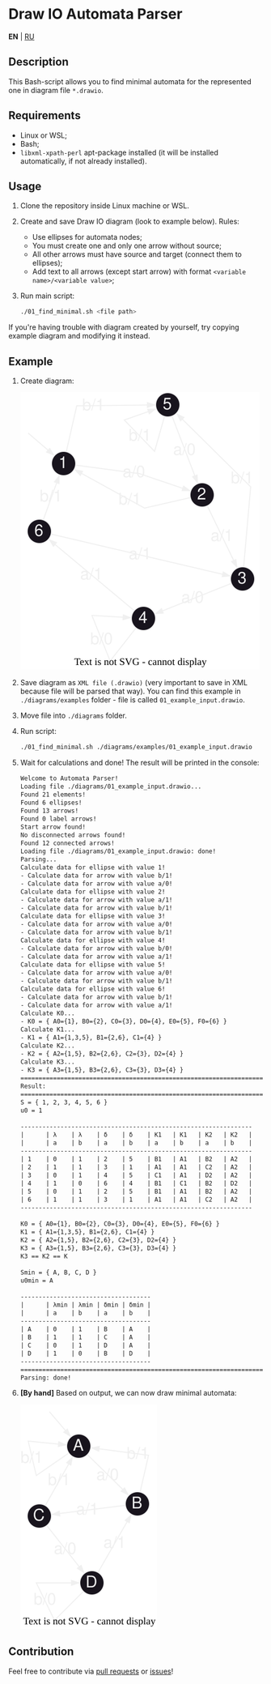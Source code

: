 # Draw IO Automata Parser

**EN** | [RU](README_RU.md)

## Description

This Bash-script allows you to find minimal automata for the represented one in diagram file `*.drawio`.

## Requirements

- Linux or WSL;
- Bash;
- `libxml-xpath-perl` apt-package installed (it will be installed automatically, if not already installed).

## Usage

1. Clone the repository inside Linux machine or WSL.

2. Create and save Draw IO diagram (look to example below).
   Rules:

   - Use ellipses for automata nodes;
   - You must create one and only one arrow without source;
   - All other arrows must have source and target (connect them to ellipses);
   - Add text to all arrows (except start arrow) with format `<variable name>/<variable value>`;

3. Run main script:

    ```bash
    ./01_find_minimal.sh <file path>
    ```

If you're having trouble with diagram created by yourself, try copying example diagram and modifying it instead.

## Example

1. Create diagram:

   ![Input diagram](images/01_input_diagram.svg)

2. Save diagram as `XML file (.drawio)` (very important to save in XML because file will be parsed that way).
   You can find this example in `./diagrams/examples` folder - file is called `01_example_input.drawio`.

3. Move file into `./diagrams` folder.

4. Run script:

   ```bash
   ./01_find_minimal.sh ./diagrams/examples/01_example_input.drawio
   ```

5. Wait for calculations and done! The result will be printed in the console:

   ```log
   Welcome to Automata Parser!
   Loading file ./diagrams/01_example_input.drawio...
   Found 21 elements!
   Found 6 ellipses!
   Found 13 arrows!
   Found 0 label arrows!
   Start arrow found!
   No disconnected arrows found!
   Found 12 connected arrows!
   Loading file ./diagrams/01_example_input.drawio: done!
   Parsing...
   Calculate data for ellipse with value 1!
   - Calculate data for arrow with value b/1!
   - Calculate data for arrow with value a/0!
   Calculate data for ellipse with value 2!
   - Calculate data for arrow with value a/1!
   - Calculate data for arrow with value b/1!
   Calculate data for ellipse with value 3!
   - Calculate data for arrow with value a/0!
   - Calculate data for arrow with value b/1!
   Calculate data for ellipse with value 4!
   - Calculate data for arrow with value b/0!
   - Calculate data for arrow with value a/1!
   Calculate data for ellipse with value 5!
   - Calculate data for arrow with value a/0!
   - Calculate data for arrow with value b/1!
   Calculate data for ellipse with value 6!
   - Calculate data for arrow with value b/1!
   - Calculate data for arrow with value a/1!
   Calculate K0...
   - K0 = { A0={1}, B0={2}, C0={3}, D0={4}, E0={5}, F0={6} }
   Calculate K1...
   - K1 = { A1={1,3,5}, B1={2,6}, C1={4} }
   Calculate K2...
   - K2 = { A2={1,5}, B2={2,6}, C2={3}, D2={4} }
   Calculate K3...
   - K3 = { A3={1,5}, B3={2,6}, C3={3}, D3={4} }
   ================================================================================
   Result:
   ================================================================================
   S = { 1, 2, 3, 4, 5, 6 }
   u0 = 1

   ----------------------------------------------------------------
   |      | λ    | λ    | δ    | δ    | K1   | K1   | K2   | K2   |
   |      | a    | b    | a    | b    | a    | b    | a    | b    |
   ----------------------------------------------------------------
   | 1    | 0    | 1    | 2    | 5    | B1   | A1   | B2   | A2   |
   | 2    | 1    | 1    | 3    | 1    | A1   | A1   | C2   | A2   |
   | 3    | 0    | 1    | 4    | 5    | C1   | A1   | D2   | A2   |
   | 4    | 1    | 0    | 6    | 4    | B1   | C1   | B2   | D2   |
   | 5    | 0    | 1    | 2    | 5    | B1   | A1   | B2   | A2   |
   | 6    | 1    | 1    | 3    | 1    | A1   | A1   | C2   | A2   |
   ----------------------------------------------------------------

   K0 = { A0={1}, B0={2}, C0={3}, D0={4}, E0={5}, F0={6} }
   K1 = { A1={1,3,5}, B1={2,6}, C1={4} }
   K2 = { A2={1,5}, B2={2,6}, C2={3}, D2={4} }
   K3 = { A3={1,5}, B3={2,6}, C3={3}, D3={4} }
   K3 == K2 == K

   Smin = { A, B, C, D }
   u0min = A

   ------------------------------------
   |      | λmin | λmin | δmin | δmin |
   |      | a    | b    | a    | b    |
   ------------------------------------
   | A    | 0    | 1    | B    | A    |
   | B    | 1    | 1    | C    | A    |
   | C    | 0    | 1    | D    | A    |
   | D    | 1    | 0    | B    | D    |
   ------------------------------------
   ================================================================================
   Parsing: done!
   ```

6. **[By hand]** Based on output, we can now draw minimal automata:

   ![Result diagram](images/01_result_diagram.svg)

## Contribution

Feel free to contribute via [pull requests](https://github.com/Nikolai2038/draw-io-automata-parser/pulls) or [issues](https://github.com/Nikolai2038/draw-io-automata-parser/issues)!
